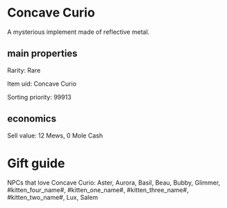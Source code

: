 # Concave Curio

A mysterious implement made of reflective metal.

## main properties

Rarity: Rare

Item uid: Concave Curio

Sorting priority: 99913

## economics

Sell value: 12 Mews, 0 Mole Cash

# Gift guide

NPCs that love Concave Curio: Aster, Aurora, Basil, Beau, Bubby, Glimmer, #kitten_four_name#, #kitten_one_name#, #kitten_three_name#, #kitten_two_name#, Lux, Salem